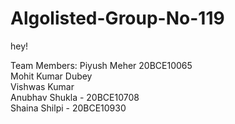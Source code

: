 # Algolisted-Group-No-119
hey!

Team Members:
Piyush Meher 20BCE10065 \
Mohit Kumar Dubey \
Vishwas Kumar \
Anubhav Shukla - 20BCE10708 \
Shaina Shilpi - 20BCE10930
